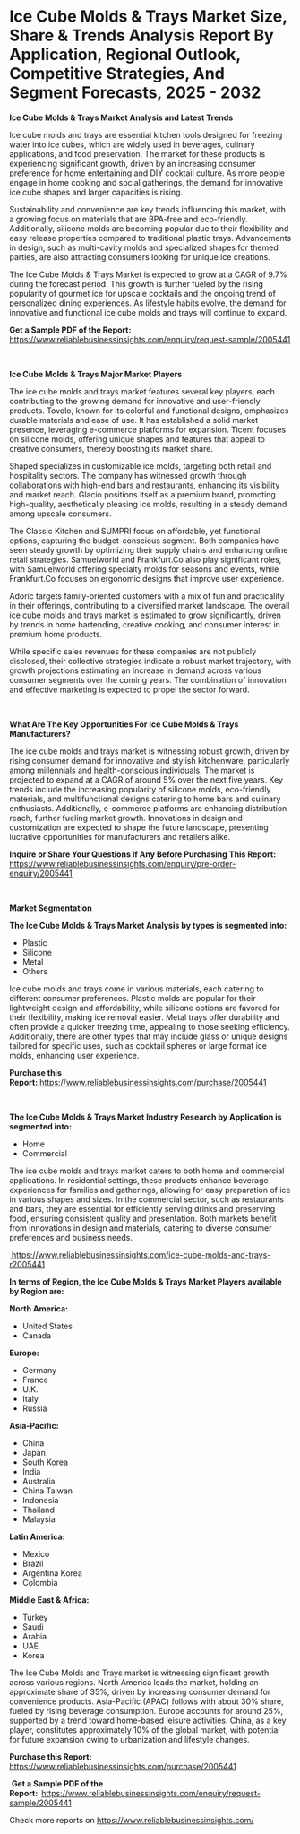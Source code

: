 <p><h1>Ice Cube Molds & Trays Market Size, Share & Trends Analysis Report By Application, Regional Outlook, Competitive Strategies, And Segment Forecasts, 2025 - 2032</h1></p><p><strong>Ice Cube Molds & Trays Market Analysis and Latest Trends</strong></p>
<p><p>Ice cube molds and trays are essential kitchen tools designed for freezing water into ice cubes, which are widely used in beverages, culinary applications, and food preservation. The market for these products is experiencing significant growth, driven by an increasing consumer preference for home entertaining and DIY cocktail culture. As more people engage in home cooking and social gatherings, the demand for innovative ice cube shapes and larger capacities is rising.</p><p>Sustainability and convenience are key trends influencing this market, with a growing focus on materials that are BPA-free and eco-friendly. Additionally, silicone molds are becoming popular due to their flexibility and easy release properties compared to traditional plastic trays. Advancements in design, such as multi-cavity molds and specialized shapes for themed parties, are also attracting consumers looking for unique ice creations.</p><p>The Ice Cube Molds & Trays Market is expected to grow at a CAGR of 9.7% during the forecast period. This growth is further fueled by the rising popularity of gourmet ice for upscale cocktails and the ongoing trend of personalized dining experiences. As lifestyle habits evolve, the demand for innovative and functional ice cube molds and trays will continue to expand.</p></p>
<p><strong>Get a Sample PDF of the Report:&nbsp;</strong> <a href="https://www.reliablebusinessinsights.com/enquiry/request-sample/2005441?utm_campaign=3050&utm_medium=2&utm_source=Github&utm_content=ia&utm_term=05042025&utm_id=ice-cube-molds-trays">https://www.reliablebusinessinsights.com/enquiry/request-sample/2005441</a></p>
<p>&nbsp;</p>
<p><strong>Ice Cube Molds & Trays Major Market Players</strong></p>
<p><p>The ice cube molds and trays market features several key players, each contributing to the growing demand for innovative and user-friendly products. Tovolo, known for its colorful and functional designs, emphasizes durable materials and ease of use. It has established a solid market presence, leveraging e-commerce platforms for expansion. Ticent focuses on silicone molds, offering unique shapes and features that appeal to creative consumers, thereby boosting its market share.</p><p>Shaped specializes in customizable ice molds, targeting both retail and hospitality sectors. The company has witnessed growth through collaborations with high-end bars and restaurants, enhancing its visibility and market reach. Glacio positions itself as a premium brand, promoting high-quality, aesthetically pleasing ice molds, resulting in a steady demand among upscale consumers.</p><p>The Classic Kitchen and SUMPRI focus on affordable, yet functional options, capturing the budget-conscious segment. Both companies have seen steady growth by optimizing their supply chains and enhancing online retail strategies. Samuelworld and Frankfurt.Co also play significant roles, with Samuelworld offering specialty molds for seasons and events, while Frankfurt.Co focuses on ergonomic designs that improve user experience.</p><p>Adoric targets family-oriented customers with a mix of fun and practicality in their offerings, contributing to a diversified market landscape. The overall ice cube molds and trays market is estimated to grow significantly, driven by trends in home bartending, creative cooking, and consumer interest in premium home products.</p><p>While specific sales revenues for these companies are not publicly disclosed, their collective strategies indicate a robust market trajectory, with growth projections estimating an increase in demand across various consumer segments over the coming years. The combination of innovation and effective marketing is expected to propel the sector forward.</p></p>
<p>&nbsp;</p>
<p><strong>What Are The Key Opportunities For Ice Cube Molds & Trays Manufacturers?</strong></p>
<p><p>The ice cube molds and trays market is witnessing robust growth, driven by rising consumer demand for innovative and stylish kitchenware, particularly among millennials and health-conscious individuals. The market is projected to expand at a CAGR of around 5% over the next five years. Key trends include the increasing popularity of silicone molds, eco-friendly materials, and multifunctional designs catering to home bars and culinary enthusiasts. Additionally, e-commerce platforms are enhancing distribution reach, further fueling market growth. Innovations in design and customization are expected to shape the future landscape, presenting lucrative opportunities for manufacturers and retailers alike.</p></p>
<p><strong>Inquire or Share Your Questions If Any Before Purchasing This Report:</strong> <a href="https://www.reliablebusinessinsights.com/enquiry/pre-order-enquiry/2005441?utm_campaign=3050&utm_medium=2&utm_source=Github&utm_content=ia&utm_term=05042025&utm_id=ice-cube-molds-trays">https://www.reliablebusinessinsights.com/enquiry/pre-order-enquiry/2005441</a></p>
<p>&nbsp;</p>
<p><strong>Market Segmentation</strong></p>
<p><strong>The Ice Cube Molds & Trays Market Analysis by types is segmented into:</strong></p>
<p><ul><li>Plastic</li><li>Silicone</li><li>Metal</li><li>Others</li></ul></p>
<p><p>Ice cube molds and trays come in various materials, each catering to different consumer preferences. Plastic molds are popular for their lightweight design and affordability, while silicone options are favored for their flexibility, making ice removal easier. Metal trays offer durability and often provide a quicker freezing time, appealing to those seeking efficiency. Additionally, there are other types that may include glass or unique designs tailored for specific uses, such as cocktail spheres or large format ice molds, enhancing user experience.</p></p>
<p><strong>Purchase this Report:&nbsp;</strong><a href="https://www.reliablebusinessinsights.com/purchase/2005441?utm_campaign=3050&utm_medium=2&utm_source=Github&utm_content=ia&utm_term=05042025&utm_id=ice-cube-molds-trays">https://www.reliablebusinessinsights.com/purchase/2005441</a></p>
<p>&nbsp;</p>
<p><strong>The Ice Cube Molds & Trays Market Industry Research by Application is segmented into:</strong></p>
<p><ul><li>Home</li><li>Commercial</li></ul></p>
<p><p>The ice cube molds and trays market caters to both home and commercial applications. In residential settings, these products enhance beverage experiences for families and gatherings, allowing for easy preparation of ice in various shapes and sizes. In the commercial sector, such as restaurants and bars, they are essential for efficiently serving drinks and preserving food, ensuring consistent quality and presentation. Both markets benefit from innovations in design and materials, catering to diverse consumer preferences and business needs.</p></p>
<p><a href="https://www.reliablebusinessinsights.com/ice-cube-molds-and-trays-r2005441?utm_campaign=3050&utm_medium=2&utm_source=Github&utm_content=ia&utm_term=05042025&utm_id=ice-cube-molds-trays">&nbsp;https://www.reliablebusinessinsights.com/ice-cube-molds-and-trays-r2005441</a></p>
<p><strong>In terms of Region, the Ice Cube Molds & Trays Market Players available by Region are:</strong></p>
<p>
    <p> <strong> North America: </strong>
        <ul>
            <li>United States</li>
            <li>Canada</li>
        </ul>
        </p> 
    <p> <strong> Europe: </strong>
        <ul>
            <li>Germany</li>
            <li>France</li>
            <li>U.K.</li>
            <li>Italy</li>
            <li>Russia</li>
        </ul>
        </p> 
    <p> <strong> Asia-Pacific: </strong>
        <ul>
            <li>China</li>
            <li>Japan</li>
            <li>South Korea</li>
            <li>India</li>
            <li>Australia</li>
            <li>China Taiwan</li>
            <li>Indonesia</li>
            <li>Thailand</li>
            <li>Malaysia</li>
        </ul>
        </p> 
    <p> <strong> Latin America: </strong>
        <ul>
            <li>Mexico</li>
            <li>Brazil</li>
            <li>Argentina Korea</li>
            <li>Colombia</li>
        </ul>
        </p> 
    <p> <strong> Middle East & Africa: </strong>
        <ul>
            <li>Turkey</li>
            <li>Saudi</li>
            <li>Arabia</li>
            <li>UAE</li>
            <li>Korea</li>
        </ul>
    </p>
    </p>
<p><p>The Ice Cube Molds and Trays market is witnessing significant growth across various regions. North America leads the market, holding an approximate share of 35%, driven by increasing consumer demand for convenience products. Asia-Pacific (APAC) follows with about 30% share, fueled by rising beverage consumption. Europe accounts for around 25%, supported by a trend toward home-based leisure activities. China, as a key player, constitutes approximately 10% of the global market, with potential for future expansion owing to urbanization and lifestyle changes.</p></p>
<p><strong>Purchase this Report: </strong><a href="https://www.reliablebusinessinsights.com/purchase/2005441?utm_campaign=3050&utm_medium=2&utm_source=Github&utm_content=ia&utm_term=05042025&utm_id=ice-cube-molds-trays">https://www.reliablebusinessinsights.com/purchase/2005441</a></p>
<p>&nbsp;<strong>Get a Sample PDF of the Report:&nbsp;&nbsp;</strong><a href="https://www.reliablebusinessinsights.com/enquiry/request-sample/2005441?utm_campaign=3050&utm_medium=2&utm_source=Github&utm_content=ia&utm_term=05042025&utm_id=ice-cube-molds-trays">https://www.reliablebusinessinsights.com/enquiry/request-sample/2005441</a></p>
<p><strong></strong></p>
<p>Check more reports on <a href="https://www.reliablebusinessinsights.com/?utm_campaign=3050&utm_medium=2&utm_source=Github&utm_content=ia&utm_term=05042025&utm_id=ice-cube-molds-trays">https://www.reliablebusinessinsights.com/</a></p>